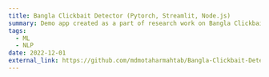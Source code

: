 ```yaml
---
title: Bangla Clickbait Detector (Pytorch, Streamlit, Node.js)
summary: Demo app created as a part of research work on Bangla Clickbait Detection using GAN-Transformers. It takes a Bangla article title as input and outputs whether the title is a clickbait or non-clickbait along with the prediction probability score. GAN-Transformers is a Transformer network trained in a generative adversarial training framework.
tags:
  - ML
  - NLP
date: 2022-12-01
external_link: https://github.com/mdmotaharmahtab/Bangla-Clickbait-Detector-App
---
```

